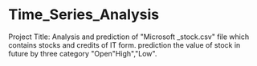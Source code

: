 # Time_Series_Analysis
Project Title: Analysis and prediction of "Microsoft _stock.csv" file which contains stocks and credits of IT form. prediction the value of stock in future by three category "Open"High","Low".
